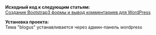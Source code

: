 **Исходный код к следующим статьям:**  
[Создание Bootstrap3 формы и вывод комментариев для WordPress](http://bogdanov-blog.ru/sozdanie-bootstrap3-formy-i-vyvod-kommentariev-dlya-wordpress/)  

**Установка проекта:**  
Тема "blogus" устанавливается через админ-панель wordpress
